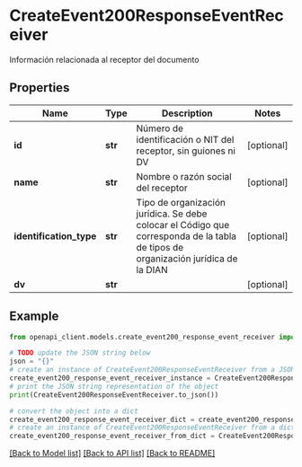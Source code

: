 # CreateEvent200ResponseEventReceiver

Información relacionada al receptor del documento

## Properties

Name | Type | Description | Notes
------------ | ------------- | ------------- | -------------
**id** | **str** | Número de identificación o NIT del receptor, sin guiones ni DV | [optional] 
**name** | **str** | Nombre o razón social del receptor | [optional] 
**identification_type** | **str** | Tipo de organización jurídica. Se debe colocar el Código que corresponda de la tabla de tipos de organización jurídica de la DIAN | [optional] 
**dv** | **str** |  | [optional] 

## Example

```python
from openapi_client.models.create_event200_response_event_receiver import CreateEvent200ResponseEventReceiver

# TODO update the JSON string below
json = "{}"
# create an instance of CreateEvent200ResponseEventReceiver from a JSON string
create_event200_response_event_receiver_instance = CreateEvent200ResponseEventReceiver.from_json(json)
# print the JSON string representation of the object
print(CreateEvent200ResponseEventReceiver.to_json())

# convert the object into a dict
create_event200_response_event_receiver_dict = create_event200_response_event_receiver_instance.to_dict()
# create an instance of CreateEvent200ResponseEventReceiver from a dict
create_event200_response_event_receiver_from_dict = CreateEvent200ResponseEventReceiver.from_dict(create_event200_response_event_receiver_dict)
```
[[Back to Model list]](../README.md#documentation-for-models) [[Back to API list]](../README.md#documentation-for-api-endpoints) [[Back to README]](../README.md)


